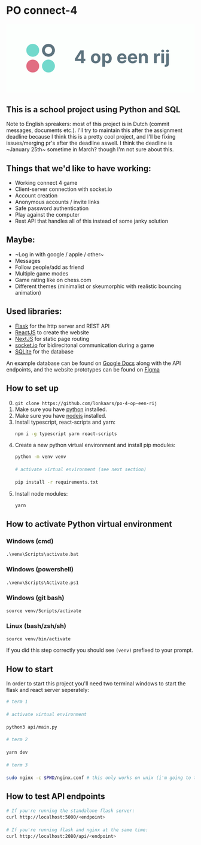 # PO connect-4

<div style="text-align: center;"><img src="./banner.png"/></div>

## This is a school project using Python and SQL

Note to English spreakers: most of this project is in Dutch (commit messages, documents etc.). I'll try to maintain this after the assignment deadline because I think this is a pretty cool project, and I'll be fixing issues/merging pr's after the deadline aswell. I think the deadline is ~January 25th~ sometime in March? though I'm not sure about this.

## Things that we'd like to have working:

- Working connect 4 game
- Client-server connection with socket.io
- Account creation
- Anonymous accounts / invite links
- Safe password authentication
- Play against the computer
- Rest API that handles all of this instead of some janky solution

## Maybe:

- ~Log in with google / apple / other~
- Messages
- Follow people/add as friend
- Multiple game modes
- Game rating like on chess.com
- Different themes (minimalist or skeumorphic with realistic bouncing animation)

## Used libraries:

- [Flask](https://flask.palletsprojects.com/) for the http server and REST API
- [ReactJS](https://reactjs.org/) to create the website
- [NextJS](https://nextjs.org/) for static page routing
- [socket.io](https://socket.io/) for bidirecitonal communication during a game
- [SQLite](https://sqlite.org/index.html) for the database

An example database can be found on [Google Docs](https://docs.google.com/spreadsheets/d/1mDN9IUqRIMjr_9RmLxKybjIgVuaUadalmPEFnG-XeJg/edit?usp=sharing) along with the API endpoints, and the website prototypes can be found on [Figma](https://www.figma.com/file/rTciVQApAe6cwrH1Prl5Wn/4-op-een-rij?node-id=0%3A1)

## How to set up

0. `git clone https://github.com/lonkaars/po-4-op-een-rij`
1. Make sure you have [python](https://python.org/downloads) installed.
2. Make sure you have [nodejs](https://nodejs.org/en/download) installed.
3. Install typescript, react-scripts and yarn:
	```sh
	npm i -g typescript yarn react-scripts
	```
4. Create a new python virtual environment and install pip modules:
	```sh
	python -m venv venv
	
	# activate virtual environment (see next section)

	pip install -r requirements.txt
	```
5. Install node modules:
	```sh
	yarn
	```

## How to activate Python virtual environment

### Windows (cmd)

```
.\venv\Scripts\activate.bat
```

### Windows (powershell)

```
.\venv\Scripts\Activate.ps1
```

### Windows (git bash)

```
source venv/Scripts/activate
```

### Linux (bash/zsh/sh)

```
source venv/bin/activate
```

If you did this step correctly you should see `(venv)` prefixed to your prompt.

## How to start

In order to start this project you'll need two terminal windows to start the flask and react server seperately:

```sh
# term 1

# activate virtual environment

python3 api/main.py

# term 2

yarn dev

# term 3

sudo nginx -c $PWD/nginx.conf # this only works on unix (i'm going to test on windows later)
```

## How to test API endpoints
```sh
# If you're running the standalone flask server:
curl http://localhost:5000/<endpoint>

# If you're running flask and nginx at the same time:
curl http://localhost:2080/api/<endpoint>
```

